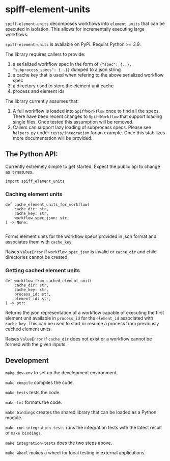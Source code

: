 # spiff-element-units

`spiff-element-units` decomposes workflows into `element units` that can be executed in isolation. This allows for incrementally executing large workflows.

`spiff-element-units` is available on PyPi. Requirs Python >= 3.9.

The library requires callers to provide:

1. a serialized workflow spec in the form of `{"spec": {..}, "subprocess_specs": {..}}`  dumped to a json string
1. a cache key that is used when refering to the above serialized workflow spec
1. a directory used to store the element unit cache
1. process and element ids

The library currently assumes that:

1. A full workflow is loaded into `SpiffWorkflow` once to find all the specs. There have been recent changes to `SpiffWorkflow` that support loading single files. Once tested this assumption will be removed.
1. Callers can support lazy loading of subprocess specs. Please see `helpers.py` under `tests/integration` for an example. Once this stabilizes more documentation will be provided.

## The Python API:

Currently extremely simple to get started. Expect the public api to change as it matures.

`import spiff_element_units`

### Caching element units

```
def cache_element_units_for_workflow(
    cache_dir: str,
    cache_key: str,
    workflow_spec_json: str,
) -> None:
    
```

Forms element units for the workflow specs provided in json format and associates them with `cache_key`.

Raises `ValueError` if `workflow_spec_json` is invalid or `cache_dir` and child directories cannot be created.

### Getting cached element units

```
def workflow_from_cached_element_unit(
    cache_dir: str,
    cache_key: str,
    process_id: str,
    element_id: str,
) -> str:
```

Returns the json representation of a workflow capable of executing the first element unit available in `process_id` for the `element_id` associated with `cache_key`. This can be used to start or resume a process from previously cached element units.

Raises `ValueError` if `cache_dir` does not exist or a workflow cannot be formed with the given inputs.

## Development

`make dev-env` to set up the development environment.

`make compile` compiles the code.

`make tests` tests the code.

`make fmt` formats the code.

`make bindings` creates the shared library that can be loaded as a Python module.

`make run-integration-tests` runs the integration tests with the latest result of `make bindings`.

`make integration-tests` does the two steps above.

`make wheel` makes a wheel for local testing in external applications.
